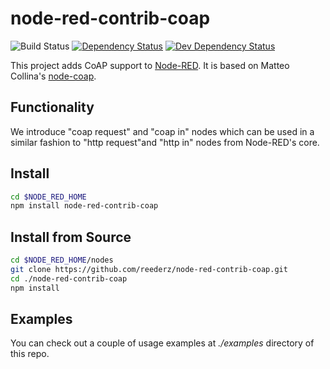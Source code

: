 node-red-contrib-coap
=====================
![Build Status](https://github.com/namib-project/node-red-contrib-coap/workflows/.github/workflows/Node.js%20CI/badge.svg)
[![Dependency Status](https://david-dm.org/reederz/node-red-contrib-coap.png)](https://david-dm.org/reederz/node-red-contrib-coap)
[![Dev Dependency Status](https://david-dm.org/reederz/node-red-contrib-coap/dev-status.png)](https://david-dm.org/reederz/node-red-contrib-coap#dev-badge-embed)

This project adds CoAP support to [Node-RED](http://nodered.org/). It is based on Matteo Collina's [node-coap](https://github.com/mcollina/node-coap).

Functionality
-------------
 We introduce "coap request" and "coap in" nodes which can be used in a similar fashion to "http request"and "http in" nodes from Node-RED's core.

Install
-------

```bash
cd $NODE_RED_HOME
npm install node-red-contrib-coap
```

Install from Source
-------------------

```bash
cd $NODE_RED_HOME/nodes
git clone https://github.com/reederz/node-red-contrib-coap.git
cd ./node-red-contrib-coap
npm install
```

Examples
--------
You can check out a couple of usage examples at *./examples* directory of this repo.
